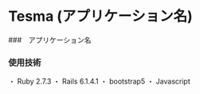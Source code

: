 # Tesma (アプリケーション名)

###　アプリケーション名 


### 使用技術
・ Ruby 2.7.3
・ Rails 6.1.4.1
・ bootstrap5
・ Javascript
